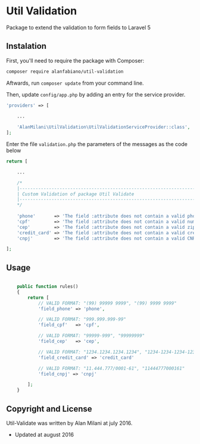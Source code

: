 # Util Validation

Package to extend the validation to form fields to Laravel 5



## Instalation

First, you'll need to require the package with Composer:

```sh
composer require alanfabiano/util-validation
```

Aftwards, run `composer update` from your command line.

Then, update `config/app.php` by adding an entry for the service provider.

```php
'providers' => [
	
	...

	'AlanMilani\UtilValidation\UtilValidationServiceProvider::class',
];
```

Enter the file `validation.php` the parameters of the messages as the code below

```php
return [

	...

	/*
    |--------------------------------------------------------------------------
    | Custom Validation of package Util Validate
    |--------------------------------------------------------------------------
    */
	
	'phone'       => 'The field :attribute does not contain a valid phone number',
	'cpf'         => 'The field :attribute does not contain a valid number',
	'cep'         => 'The field :attribute does not contain a valid zip code',
    'credit_card' => 'The field :attribute does not contain a valid credit card',
    'cnpj'        => 'The field :attribute does not contain a valid CNPJ',

];
```




## Usage

```php

	public function rules()
	{
    	return [
    		// VALID FORMAT: "(99) 99999 9999", "(99) 9999 9999"
    		'field_phone' => 'phone',

    		// VALID FORMAT: "999.999.999-99"
    		'field_cpf'   => 'cpf',

    		// VALID FORMAT: "99999-999", "99999999"
    		'field_cep'   => 'cep',

            // VALID FORMAT: "1234.1234.1234.1234", "1234-1234-1234-1234", "1234123412341234"
            'field_credit_card' => 'credit_card'

            // VALID FORMAT: "11.444.777/0001-61", "11444777000161"
            'field_cnpj' => 'cnpj'

    	];
    }
```


## Copyright and License

Util-Validate was written by Alan Milani at july 2016.

* Updated at august 2016
